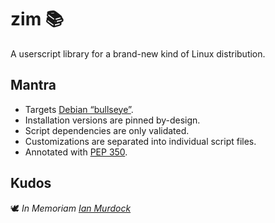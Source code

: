 <!-- This Source Code Form is subject to the terms of the Mozilla Public
   - License, v. 2.0. If a copy of the MPL was not distributed with this
   - file, You can obtain one at https://mozilla.org/MPL/2.0/. -->

# zim 📚
A userscript library for a brand-new kind of Linux distribution.

## Mantra
- Targets [Debian “bullseye”](https://www.debian.org/releases/bullseye/).
- Installation versions are pinned by-design.
- Script dependencies are only validated.
- Customizations are separated into individual script files.
- Annotated with [PEP 350](https://peps.python.org/pep-0350/).

## Kudos
🕊️ *In Memoriam [Ian Murdock](https://en.wikipedia.org/wiki/Ian_Murdock)*
